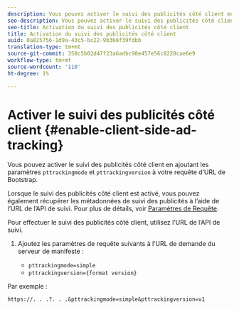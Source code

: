```yaml
---
description: Vous pouvez activer le suivi des publicités côté client en ajoutant les paramètres de version pttrackingmode et pttrackingdans votre requête d’URL de Bootstrap.
seo-description: Vous pouvez activer le suivi des publicités côté client en ajoutant les paramètres de version pttrackingmode et pttrackingdans votre requête d’URL de Bootstrap.
seo-title: Activation du suivi des publicités côté client
title: Activation du suivi des publicités côté client
uuid: 0a825756-1d9a-43c5-bc22-9b366f39fdbb
translation-type: tm+mt
source-git-commit: 358c5b02d47f23a6adbc98e457e56c8220cae6e9
workflow-type: tm+mt
source-wordcount: '110'
ht-degree: 1%

---
```



# Activer le suivi des publicités côté client {#enable-client-side-ad-tracking}

Vous pouvez activer le suivi des publicités côté client en ajoutant les paramètres `pttrackingmode` et `pttrackingversion` à votre requête d’URL de Bootstrap.

Lorsque le suivi des publicités côté client est activé, vous pouvez également récupérer les métadonnées de suivi des publicités à l’aide de l’URL de l’API de suivi. Pour plus de détails, voir [Paramètres de Requête](../../msapi-topics/ms-at-effectiveness/notvsdk-csat-ms-interface.md).

Pour effectuer le suivi des publicités côté client, utilisez l’URL de l’API de suivi.

1. Ajoutez les paramètres de requête suivants à l’URL de demande du serveur de manifeste :

   * `pttrackingmode=simple`
   * `pttrackingversion={format version}`

Par exemple :

```
https://. . .?. . .&pttrackingmode=simple&pttrackingversion=v1
```
